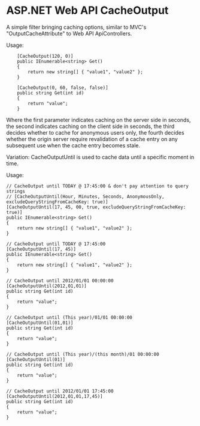 ASP.NET Web API CacheOutput
========================

A simple filter bringing caching options, similar to MVC's "OutputCacheAttribute" to Web API ApiControllers.

Usage:

        [CacheOutput(120, 0)]
        public IEnumerable<string> Get()
        {
            return new string[] { "value1", "value2" };
        }

        [CacheOutput(0, 60, false, false)]
        public string Get(int id)
        {
            return "value";
        }

Where the first parameter indicates caching on the server side in seconds, 
the second indicates caching on the client side in seconds, 
the third decides whether to cache for anonymous users only,
the fourth decides whether the origin server require revalidation of 
a cache entry on any subsequent use when the cache entry becomes stale.

Variation: CacheOutputUntil is used to cache data until a specific moment in time.

Usage:

    // CacheOutput until TODAY @ 17:45:00 & don't pay attention to query strings
    // [CacheOutputUntil(Hour, Minutes, Seconds, AnonymousOnly, excludeQueryStringFromCacheKey: true)]
    [CacheOutputUntil(17, 45, 00, true, excludeQueryStringFromCacheKey: true)]
    public IEnumerable<string> Get()
    {
        return new string[] { "value1", "value2" };
    }

    // CacheOutput until TODAY @ 17:45:00
    [CacheOutputUntil(17, 45)]
    public IEnumerable<string> Get()
    {
        return new string[] { "value1", "value2" };
    }

    // CacheOutput until 2012/01/01 00:00:00
    [CacheOutputUntil(2012,01,01)]
    public string Get(int id)
    {
        return "value";
    }

    // CacheOutput until (This year)/01/01 00:00:00
    [CacheOutputUntil(01,01)]
    public string Get(int id)
    {
        return "value";
    }

    // CacheOutput until (This year)/(this month)/01 00:00:00
    [CacheOutputUntil(01)]
    public string Get(int id)
    {
        return "value";
    }

    // CacheOutput until 2012/01/01 17:45:00
    [CacheOutputUntil(2012,01,01,17,45)]
    public string Get(int id)
    {
        return "value";
    }